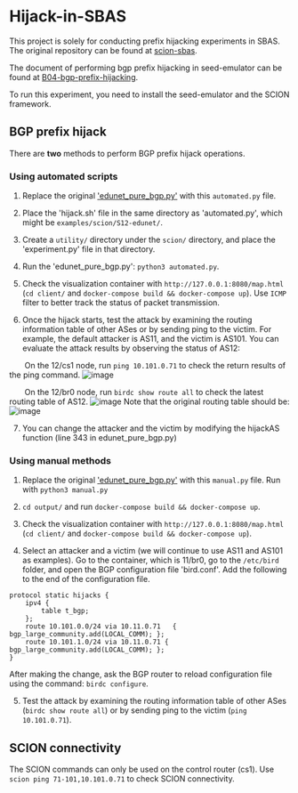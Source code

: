 # Hijack-in-SBAS
This project is solely for conducting prefix hijacking experiments in SBAS. The original repository can be found at [scion-sbas](https://github.com/netsys-lab/seed-emulator/tree/feature/scion-sbas/).

The document of performing bgp prefix hijacking in seed-emulator can be found at [B04-bgp-prefix-hijacking](https://github.com/seed-labs/seed-emulator/tree/master/examples/B04-bgp-prefix-hijacking).

To run this experiment, you need to install the seed-emulator and the SCION framework.

## BGP prefix hijack
There are **two** methods to perform BGP prefix hijack operations.

### Using automated scripts
1. Replace the original ['edunet_pure_bgp.py'](https://github.com/netsys-lab/seed-emulator/blob/feature/scion-sbas/examples/scion/S12-edunet/edunet_pure_bgp.py) with this `automated.py` file.

2. Place the 'hijack.sh' file in the same directory as 'automated.py', which might be `examples/scion/S12-edunet/`.

3. Create a `utility/` directory under the `scion/` directory, and place the 'experiment.py' file in that directory.

4. Run the 'edunet_pure_bgp.py': `python3 automated.py`.

5. Check the visualization container with `http://127.0.0.1:8080/map.html` (`cd client/` and `docker-compose build && docker-compose up`). Use `ICMP` filter to better track the status of packet transmission.

6. Once the hijack starts, test the attack by examining the routing information table of other ASes or by sending ping to the victim.
For example, the default attacker is AS11, and the victim is AS101. You can evaluate the attack results by observing the status of AS12:

&nbsp;&nbsp;&nbsp;&nbsp;&nbsp;&nbsp;&nbsp;On the 12/cs1 node, run `ping 10.101.0.71` to check the return results of the ping command.
![image](https://github.com/ax-he/hijack-in-sbas/assets/35193352/9cacc44a-2e79-48d3-a65a-e026af89566d)

&nbsp;&nbsp;&nbsp;&nbsp;&nbsp;&nbsp;&nbsp;On the 12/br0 node, run `birdc show route all` to check the latest routing table of AS12.
![image](https://github.com/ax-he/hijack-in-sbas/assets/35193352/967e7f32-f84f-4a75-8ac0-d3946ed7815d)
Note that the original routing table should be:
![image](https://github.com/ax-he/hijack-in-sbas/assets/35193352/1ce381eb-3077-4030-96f4-a88205cab6d2)

7. You can change the attacker and the victim by modifying the hijackAS function (line 343 in edunet_pure_bgp.py)

### Using manual methods
1. Replace the original ['edunet_pure_bgp.py'](https://github.com/netsys-lab/seed-emulator/blob/feature/scion-sbas/examples/scion/S12-edunet/edunet_pure_bgp.py) with this `manual.py` file. Run with `python3 manual.py`

2. `cd output/` and run `docker-compose build && docker-compose up`.

3. Check the visualization container with `http://127.0.0.1:8080/map.html` (`cd client/` and `docker-compose build && docker-compose up`).

4. Select an attacker and a victim (we will continue to use AS11 and AS101 as examples). Go to the container, which is 11/br0, go to the `/etc/bird` folder, and open the BGP configuration file 'bird.conf'. Add the following to the end of the configuration file.
```
protocol static hijacks {
    ipv4 {
        table t_bgp;
    };
    route 10.101.0.0/24 via 10.11.0.71   { bgp_large_community.add(LOCAL_COMM); };
    route 10.101.1.0/24 via 10.11.0.71 { bgp_large_community.add(LOCAL_COMM); };
}
```
After making the change, ask the BGP router to reload configuration file using the command: `birdc configure`.

5. Test the attack by examining the routing information table of other ASes (`birdc show route all`) or by sending ping to the victim (`ping 10.101.0.71`).

## SCION connectivity
The SCION commands can only be used on the control router (cs1). Use `scion ping 71-101,10.101.0.71` to check SCION connectivity.
